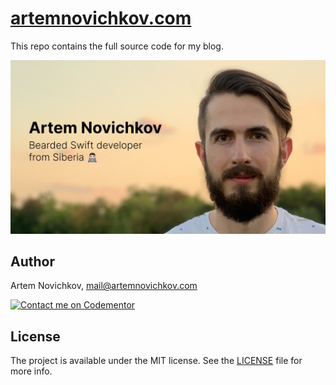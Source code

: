 # [artemnovichkov.com](https://artemnovichkov.com)

This repo contains the full source code for my blog.

<p align="center"/>
  <img src="public/images/banner.png"/>
</p>

## Author

Artem Novichkov, mail@artemnovichkov.com

[![Contact me on Codementor](https://www.codementor.io/m-badges/artemnovichkov/im-a-cm-b.svg)](https://www.codementor.io/@artemnovichkov?refer=badge)

## License

The project is available under the MIT license. See the [LICENSE](./LICENSE) file for more info.
